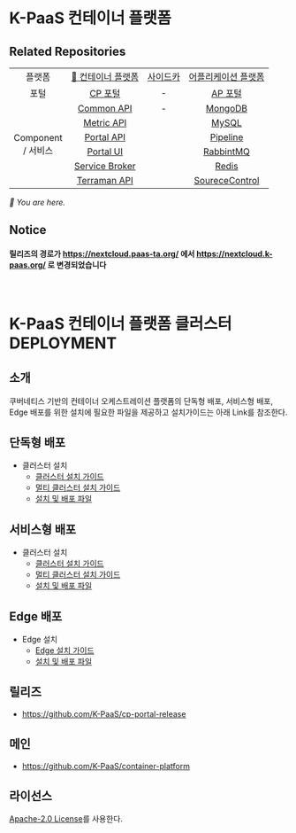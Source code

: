 # K-PaaS 컨테이너 플랫폼

## Related Repositories

<table>
  <tr>
    <td colspan=2 align=center>플랫폼</td>
    <td colspan=2 align=center><a href="https://github.com/K-PaaS/cp-deployment">🚩 컨테이너 플랫폼</a></td>
    <td colspan=2 align=center><a href="https://github.com/K-PaaS/sidecar-deployment">사이드카</a></td>
    <td colspan=2 align=center><a href="https://github.com/K-PaaS/ap-deployment">어플리케이션 플랫폼</a></td>
  </tr>
  <tr>
    <td colspan=2 align=center>포털</td>
    <td colspan=2 align=center><a href="https://github.com/K-PaaS/cp-portal-release">CP 포털</a></td>
    <td colspan=2 align=center>-</td>
    <td colspan=2 align=center><a href="https://github.com/K-PaaS/portal-deployment">AP 포털</a></td>
  </tr>
  <tr align=center>
    <td colspan=2 rowspan=9>Component<br>/ 서비스</td>
    <td colspan=2><a href="https://github.com/K-PaaS/cp-portal-common-api">Common API</a></td>
    <td colspan=2>-</td>
    <td colspan=2><a href="https://github.com/K-PaaS/ap-mongodb-shard-release">MongoDB</a></td>
  </tr>
  <tr align=center>
    <td colspan=2><a href="https://github.com/K-PaaS/cp-metrics-api">Metric API</a></td>
    <td colspan=2>  </td>
    <td colspan=2><a href="https://github.com/K-PaaS/ap-mysql-release">MySQL</a></td>
  </tr>
  <tr align=center>
    <td colspan=2><a href="https://github.com/K-PaaS/cp-portal-api">Portal API</a></td>
    <td colspan=2>  </td>
    <td colspan=2><a href="https://github.com/K-PaaS/ap-pipeline-release">Pipeline</a></td>
  </tr>
  <tr align=center>
    <td colspan=2><a href="https://github.com/K-PaaS/cp-portal-ui">Portal UI</a></td>
    <td colspan=2>  </td>
    <td colspan=2><a href="https://github.com/K-PaaS/ap-rabbitmq-release">RabbintMQ</a></td>
  </tr>
  <tr align=center>
    <td colspan=2><a href="https://github.com/K-PaaS/cp-portal-service-broker">Service Broker</a></td>
    <td colspan=2>  </td>
    <td colspan=2><a href="https://github.com/K-PaaS/ap-on-demand-redis-release">Redis</a></td>
  </tr>
  <tr align=center>
    <td colspan=2><a href="https://github.com/K-PaaS/cp-metrics-api">Terraman API</a></td>
    <td colspan=2>  </td>
    <td colspan=2><a href="https://github.com/K-PaaS/ap-source-control-release">SoureceControl</a></td>
  </tr>
</table>
<i>🚩 You are here.</i>

## Notice
#### 릴리즈의 경로가 https://nextcloud.paas-ta.org/ 에서 https://nextcloud.k-paas.org/ 로 변경되었습니다

<br>

# K-PaaS 컨테이너 플랫폼 클러스터 DEPLOYMENT

## 소개
쿠버네티스 기반의 컨테이너 오케스트레이션 플랫폼의 단독형 배포, 서비스형 배포, Edge 배포를 위한 설치에 필요한 파일을 제공하고 설치가이드는 아래 Link를 참조한다.

## 단독형 배포
- 클러스터 설치
  + [클러스터 설치 가이드](https://github.com/K-PaaS/container-platform/blob/master/install-guide/standalone/cp-cluster-install-single.md)
  + [멀티 클러스터 설치 가이드](https://github.com/K-PaaS/container-platform/blob/master/install-guide/standalone/cp-cluster-install-multi.md)
  + [설치 및 배포 파일](https://github.com/K-PaaS/cp-deployment/tree/master)

## 서비스형 배포
- 클러스터 설치
  + [클러스터 설치 가이드](https://github.com/K-PaaS/container-platform/blob/master/install-guide/standalone/cp-cluster-install-single.md)
  + [멀티 클러스터 설치 가이드](https://github.com/K-PaaS/container-platform/blob/master/install-guide/standalone/cp-cluster-install-multi.md)
  + [설치 및 배포 파일](https://github.com/K-PaaS/cp-deployment/tree/master)

## Edge 배포
- Edge 설치
  + [Edge 설치 가이드](https://github.com/K-PaaS/container-platform/blob/master/install-guide/edge/cp-edge-install.md)
  + [설치 및 배포 파일](https://github.com/K-PaaS/cp-deployment/tree/master)

## 릴리즈
- https://github.com/K-PaaS/cp-portal-release

## 메인
- https://github.com/K-PaaS/container-platform

## 라이선스
[Apache-2.0 License](http://www.apache.org/licenses/LICENSE-2.0)를 사용한다.

